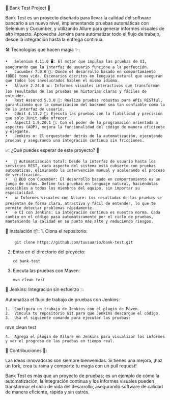🚀 Bank Test Project 🏦

Bank Test es un proyecto diseñado para llevar la calidad del software bancario a un nuevo nivel, implementando pruebas automáticas con Selenium y Cucumber, y utilizando Allure para generar informes visuales de alto impacto. Aprovecha Jenkins para automatizar todo el flujo de trabajo, desde la integración hasta la entrega continua.

🛠️ Tecnologías que hacen magia ✨:

	•	Selenium 4.11.0 🖥️: El motor que impulsa las pruebas de UI, asegurando que la interfaz de usuario funcione a la perfección.
	•	Cucumber 7.0.0 📜: Donde el desarrollo basado en comportamiento (BDD) toma vida. Escenarios escritos en lenguaje natural que aseguran que todos los involucrados hablen el mismo idioma.
	•	Allure 2.24.0 📊: Informes visuales interactivos que transforman los resultados de las pruebas en historias claras y fáciles de entender.
	•	Rest Assured 5.3.0 🔌: Realiza pruebas robustas para APIs RESTful, garantizando que la comunicación del backend sea tan confiable como la de la interfaz de usuario.
	•	JUnit 4.13.2 🧪: Ejecuta las pruebas con la fiabilidad y precisión que solo JUnit sabe ofrecer.
	•	AspectJ 1.9.20.1 🧩: Con el poder de la programación orientada a aspectos (AOP), mejora la funcionalidad del código de manera eficiente y elegante.
	•	Jenkins ⚙️: El orquestador detrás de la automatización, ejecutando pruebas y asegurando una integración continua sin fricciones.

📈 ¿Qué puedes esperar de este proyecto? 🧐

	•	🔄 Automatización total: Desde la interfaz de usuario hasta los servicios REST, cada aspecto del sistema está cubierto con pruebas automáticas, eliminando la intervención manual y acelerando el proceso de verificación.
	•	📝 BDD con Cucumber: El desarrollo basado en comportamiento es un juego de niños. Define tus pruebas en lenguaje natural, haciéndolas accesibles a todos los miembros del equipo, sin importar su especialidad.
	•	📊 Informes visuales con Allure: Los resultados de las pruebas se presentan de forma clara, atractiva y fácil de entender, lo que te permite detectar problemas rápidamente.
	•	⚙️ CI con Jenkins: La integración continua es nuestra norma. Cada cambio en el código pasa automáticamente por el ciclo de pruebas, manteniendo la calidad en su punto más alto y reduciendo riesgos.

🚀 Instalación 📦:
	1.	Clona el repositorio:

		git clone https://github.com/tuusuario/bank-test.git


2.	Entra en el directorio del proyecto:

		cd bank-test


3.	Ejecuta las pruebas con Maven:

		mvn clean test



🔧 Jenkins: Integración sin esfuerzo 💥

Automatiza el flujo de trabajo de pruebas con Jenkins:

	1.	Configura un trabajo de Jenkins con el plugin de Maven.
	2.	Vincula tu repositorio Git para que Jenkins descargue el código.
	3.	Usa el siguiente comando para ejecutar las pruebas:

mvn clean test


	4.	Agrega el plugin de Allure en Jenkins para visualizar los informes y ver el progreso de las pruebas en tiempo real.

🤝 Contribuciones 🌱:

Las ideas innovadoras son siempre bienvenidas. Si tienes una mejora, ¡haz un fork, crea tu rama y comparte tu magia con un pull request!

Bank Test es más que un proyecto de pruebas; es un ejemplo de cómo la automatización, la integración continua y los informes visuales pueden transformar el ciclo de vida del desarrollo, asegurando software de calidad de manera eficiente, rápida y sin estrés.